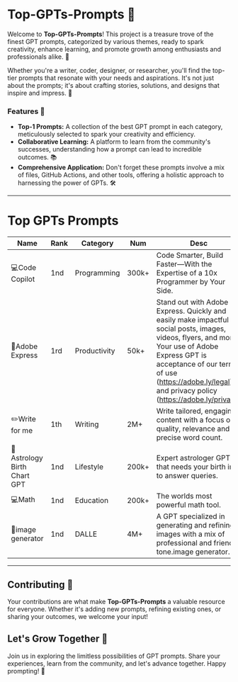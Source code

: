 # Top-GPTs-Prompts 🚀

Welcome to **Top-GPTs-Prompts**! This project is a treasure trove of the finest GPT prompts, categorized by various themes, ready to spark creativity, enhance learning, and promote growth among enthusiasts and professionals alike. 🌟

 Whether you're a writer, coder, designer, or researcher, you'll find the top-tier prompts that resonate with your needs and aspirations. It's not just about the prompts; it's about crafting stories, solutions, and designs that inspire and impress. 🎨

### Features 📖

- **Top-1 Prompts:** A collection of the best GPT prompt in each category, meticulously selected to spark your creativity and efficiency.
- **Collaborative Learning:** A platform to learn from the community's successes, understanding how a prompt can lead to incredible outcomes. 📚
- **Comprehensive Application:** Don't forget these prompts involve a mix of files, GitHub Actions, and other tools, offering a holistic approach to harnessing the power of GPTs. 🛠️


---

# Top GPTs Prompts
| Name | Rank | Category | Num | Desc | Link | Prompt |
|------|------|----------|-----|------|------| ------ |
| 💻Code Copilot | 1nd  | Programming  | 300k+  | Code Smarter, Build Faster—With the Expertise of a 10x Programmer by Your Side. | [💻Code Copilot](https://chat.openai.com/g/g-2DQzU5UZl-code-copilot) | [prompt](https://github.com/langgptai/top-gpts-prompts/blob/main/prompts/code_copilot.md) |
| 🎨Adobe Express | 1rd  | Productivity  | 50k+  | Stand out with Adobe Express. Quickly and easily make impactful social posts, images, videos, flyers, and more. Your use of Adobe Express GPT is acceptance of our terms of use (https://adobe.ly/legal) and privacy policy (https://adobe.ly/privacy) | [👌Academic Assistant Pro](https://chat.openai.com/g/g-pcoHeADVw-adobe-express) | [prompt](https://github.com/langgptai/top-gpts-prompts/blob/main/prompts/adobe.md) |
| ✏️Write for me   | 1th  | Writing  | 2M+  | Write tailored, engaging content with a focus on quality, relevance and precise word count. | [✏️All-around Writer](https://chat.openai.com/g/g-B3hgivKK9-write-for-me) | [prompt](https://github.com/langgptai/top-gpts-prompts/blob/main/prompts/write_for_me.md) |
| 📗Astrology Birth Chart GPT | 1nd  | Lifestyle  | 200k+  | Expert astrologer GPT that needs your birth info to answer queries. | [📗Astrology Birth Chart GPT](https://chat.openai.com/g/g-WxckXARTP-astrology-birth-chart-gpt) | [prompt](https://github.com/langgptai/top-gpts-prompts/blob/main/prompts/astrology-birth-chart-gpt.md) |
| 💻Math | 1nd  | Education  | 200k+  | The worlds most powerful math tool. | [💻Math](https://chat.openai.com/g/g-odWlfAKWM-math) | [prompt](https://github.com/langgptai/top-gpts-prompts/blob/main/prompts/math.md) |
| 🎨image generator | 1nd  | DALLE  | 4M+  | A GPT specialized in generating and refining images with a mix of professional and friendly tone.image generator. | [🎨image generator](https://chat.openai.com/g/g-pmuQfob8d-image-generator) | [prompt](https://github.com/langgptai/top-gpts-prompts/blob/main/prompts/image-generator.md) |
---

## Contributing 🤝

Your contributions are what make **Top-GPTs-Prompts** a valuable resource for everyone. Whether it's adding new prompts, refining existing ones, or sharing your outcomes, we welcome your input!


## Let's Grow Together 🌟

Join us in exploring the limitless possibilities of GPT prompts. Share your experiences, learn from the community, and let's advance together. Happy prompting! 🚀
